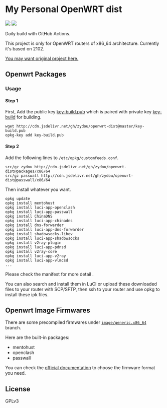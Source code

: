 # My Personal OpenWRT dist
[![](https://github.com/zydou/openwrt-dist/workflows/Package%20Builder/badge.svg)](https://github.com/zydou/openwrt-dist/actions)
[![](https://github.com/zydou/openwrt-dist/workflows/Image%20Builder/badge.svg)](https://github.com/zydou/openwrt-dist/actions)

Daily build with GitHub Actions.

This project is only for OpenWRT routers of x86_64 architecture. Currently it's based on 2102.

[You may want original project here.](https://github.com/simonsmh/openwrt-dist)

## Openwrt Packages

### Usage
#### Step 1
First, Add the public key [key-build.pub](./key-build.pub) which is paired with private key [key-build](./key-build) for building.

```
wget http://cdn.jsdelivr.net/gh/zydou/openwrt-dist@master/key-build.pub
opkg-key add key-build.pub
```

#### Step 2
Add the following lines to `/etc/opkg/customfeeds.conf`.

```
src/gz zydou http://cdn.jsdelivr.net/gh/zydou/openwrt-dist@packages/x86/64
src/gz passwall http://cdn.jsdelivr.net/gh/zydou/openwrt-dist@passwall/x86/64
```

Then install whatever you want.

```
opkg update
opkg install mentohust
opkg install luci-app-openclash
opkg install luci-app-passwall
opkg install ChinaDNS
opkg install luci-app-chinadns
opkg install dns-forwarder
opkg install luci-app-dns-forwarder
opkg install shadowsocks-libev
opkg install luci-app-shadowsocks
opkg install v2ray-plugin
opkg install luci-app-pdnsd
opkg install v2ray-core
opkg install luci-app-v2ray
opkg install luci-app-vlmcsd
...
```

Please check the manifest for more detail .

You can also search and install them in LuCI or upload these downloaded files to your router with SCP/SFTP, then ssh to your router and use opkg to install these ipk files.

## Openwrt Image Firmwares

There are some precompiled firmwares under [`image/generic.x86_64`](https://github.com/zydou/openwrt-dist/tree/image/generic.x86_64) branch.

Here are the built-in packages:
- mentohust
- openclash
- passwall

You can check the [official documentation](https://openwrt.org/docs/guide-user/installation/openwrt_x86) to choose the firmware format you need.

## License
GPLv3

